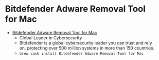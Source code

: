 # Bitdefender Adware Removal Tool for Mac
- [Bitdefender Adware Removal Tool for Mac](https://www.bitdefender.com/)
  -  Global Leader in Cybersecurity
  - Bitdefender is a global cybersecurity leader you can trust and rely on, protecting over 500 million systems in more than 150 countries.
  - `brew cask install Bitdefender Adware Removal Tool for Mac`
